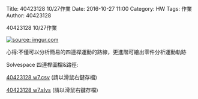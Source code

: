 Title: 40423128 10/27作業
Date: 2016-10-27 11:00
Category: HW
Tags: 作業
Author: 40423128 

40423128 10/27作業


<!-- PELICAN_END_SUMMARY -->

<a href="http://imgur.com/eYnjUdl"><img src="http://i.imgur.com/eYnjUdl.png" title="source: imgur.com" /></a>
<p> 心得:不僅可以分析簡易的四連桿運動的路線，更進階可繪出零件分析運動軌跡</p>
<p>Solvespace 四連桿圖檔&路徑:</p>
<p><a href="./../w7/40423128 w7.csv">40423128 w7.csv</a> (請以滑鼠右鍵存檔)</p>
<p><a href="./../w7/40423128 w7.slvs">40423128 w7.slvs</a> (請以滑鼠右鍵存檔)</p>
